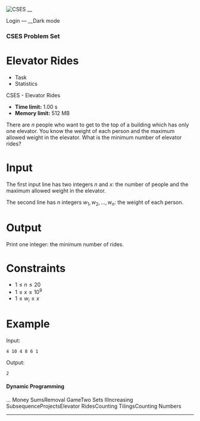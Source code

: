 ![CSES](/logo.png?1) __

Login — __Dark mode

### CSES Problem Set

# Elevator Rides

  * Task
  * Statistics

CSES - Elevator Rides

  * **Time limit:** 1.00 s
  * **Memory limit:** 512 MB

There are $n$ people who want to get to the top of a building which has only
one elevator. You know the weight of each person and the maximum allowed
weight in the elevator. What is the minimum number of elevator rides?

# Input

The first input line has two integers $n$ and $x$: the number of people and
the maximum allowed weight in the elevator.

The second line has $n$ integers $w_1,w_2,\dots,w_n$: the weight of each
person.

# Output

Print one integer: the minimum number of rides.

# Constraints

  * $1 \le n \le 20$
  * $1 \le x \le 10^9$
  * $1 \le w_i \le x$

# Example

Input:

``` 4 10 4 8 6 1 ```

Output:

``` 2 ```

#### Dynamic Programming

... Money SumsRemoval GameTwo Sets IIIncreasing SubsequenceProjectsElevator
RidesCounting TilingsCounting Numbers

* * *

